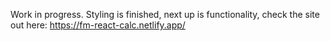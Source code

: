 Work in progress. Styling is finished, next up is functionality, check the site out here: https://fm-react-calc.netlify.app/
